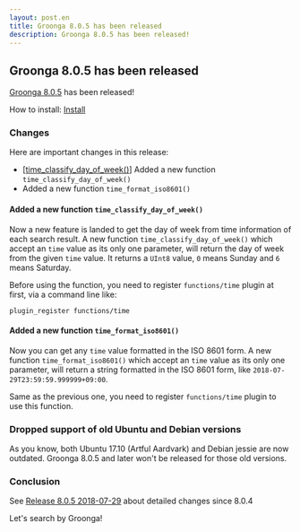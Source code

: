 ```yaml
---
layout: post.en
title: Groonga 8.0.5 has been released
description: Groonga 8.0.5 has been released!
---
```


## Groonga 8.0.5 has been released

[Groonga 8.0.5](/docs/news.html#release-8-0-4) has been released!

How to install: [Install](/docs/install.html)

### Changes

Here are important changes in this release:

* [[time_classify_day_of_week()](/docs/reference/functions/time_classify_day_of_week)] Added a new function `time_classify_day_of_week()`
* Added a new function `time_format_iso8601()`

#### Added a new function `time_classify_day_of_week()`

Now a new feature is landed to get the day of week from time information of each search result.
A new function `time_classify_day_of_week()` which accept an `time` value as its only one parameter, will return the day of week from the given `time` value.
It returns a `UInt8` value, `0` means Sunday and `6` means Saturday.

Before using the function, you need to register `functions/time` plugin at first, via a command line like:

```
plugin_register functions/time
```

#### Added a new function `time_format_iso8601()`

Now you can get any `time` value formatted in the ISO 8601 form.
A new function `time_format_iso8601()` which accept an `time` value as its only one parameter, will return a string formatted in the ISO 8601 form, like `2018-07-29T23:59:59.999999+09:00`.

Same as the previous one, you need to register `functions/time` plugin to use this function.

### Dropped support of old Ubuntu and Debian versions

As you know, both Ubuntu 17.10 (Artful Aardvark) and Debian jessie are now outdated.
Groonga 8.0.5 and later won't be released for those old versions.

### Conclusion

See [Release 8.0.5 2018-07-29](/docs/news.html#release-8-0-5) about detailed changes since 8.0.4

Let's search by Groonga!
